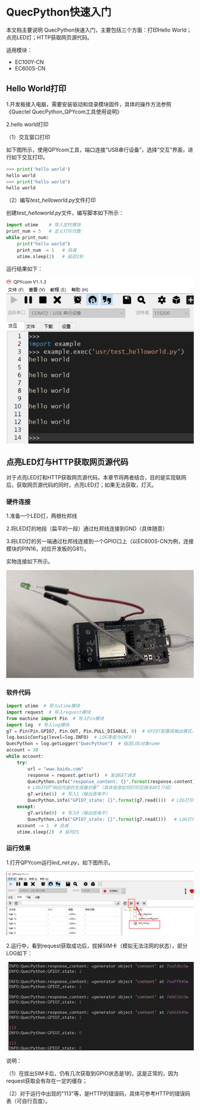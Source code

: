 # QuecPython快速入门

本文档主要说明 QuecPython快速入门，主要包括三个方面：打印Hello World；点亮LED灯；HTTP获取网页源代码。

适用模块：

- EC100Y-CN
- EC600S-CN

## Hello World打印

1.开发板接入电脑，需要安装驱动和烧录模块固件，具体的操作方法参照《Quectel QuecPython_QPYcom工具使用说明》

2.hello world打印


（1）交互窗口打印

如下图所示，使用QPYcom工具，端口连接”USB串行设备”，选择“交互”界面，进行如下交互打印。

```python
>>> print('hello world')
hello world
>>> print("hello world")
hello world
```

（2）编写*test_helloworld.py*文件打印

创建*test_helloworld.py*文件，编写脚本如下所示：

```python
import utime    # 导入定时模块
print_num = 5   # 定义打印次数
while print_num:
    print("hello world")
    print_num -= 1   # 自减
    utime.sleep(2)   # 延迟2秒
```

运行结果如下：

![helloworld打印](media/helloworld打印.png)

## 点亮LED灯与HTTP获取网页源代码

对于点亮LED灯和HTTP获取网页源代码，本章节将两者结合，目的是实现联网后，获取网页源代码的同时，点亮LED灯；如果无法获取，灯灭。

### 硬件连接

1.准备一个LED灯，两根杜邦线

2.将LED灯的地段（扁平的一段）通过杜邦线连接到GND（具体随意）

3.将LED灯的另一端通过杜邦线连接到一个GPIO口上（以EC600S-CN为例，连接模块的PIN16，对应开发板的G81）。

实物连接如下所示。

![LED连接](media/LED连接.jpg)



### 软件代码

```python
import utime  # 导入utime模块
import request  # 导入request模块
from machine import Pin  # 导入Pin模块
import log  # 导入log模块
g7 = Pin(Pin.GPIO7, Pin.OUT, Pin.PULL_DISABLE, 0)  # GPIO7配置成输出模式，默认输出0
log.basicConfig(level=log.INFO)  # LOG等级为INFO
QuecPython = log.getLogger("QuecPython")  # 指定LOG对象name
account = 30
while account:
    try:
        url = "www.baidu.com"
        response = request.get(url)  # 发送GET请求
        QuecPython.info("response_content: {}".format(response.content))  
        # LOG打印“响应内容的生成器对象”（具体信息如何打印见相关API介绍）
        g7.write(1)  # 写入1（输出高电平）
        QuecPython.info("GPIO7_state: {}".format(g7.read()))  # LOG打印GPIO7的电平
    except:
        g7.write(0)  # 写入0（输出低电平）
        QuecPython.info("GPIO7_state: {}".format(g7.read()))   # LOG打印GPIO7的电平
    account -= 1  # 自减
    utime.sleep(2)  # 延时2S
```

### 运行效果

1.打开QPYcom运行*led_net.py*，如下图所示。

![点击运行](media/点击运行.jpg)

2.运行中，看到request获取成功后，拔掉SIM卡（模拟无法注网的状态），部分LOG如下：

![运行效果](media/运行效果.jpg)

说明：

（1）在拔出SIM卡后，仍有几次获取到GPIO状态是1的，这是正常的，因为request获取会有存在一定的缓存；

（2）对于运行中出现的"113"等，是HTTP的错误码，具体可参考HTTP的错误码表（可自行百度）。